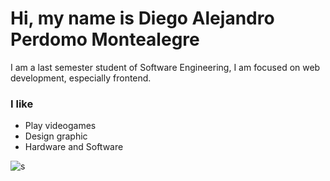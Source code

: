 # Hi, my name is Diego Alejandro Perdomo Montealegre  
I am a last semester student of Software Engineering, I am focused on web development, especially frontend.  
### I like
- Play videogames
- Design graphic
- Hardware and Software


![s](https://i.imgur.com/fcyOrED.gif)

<!---
vegas29/vegas29 is a ✨ special ✨ repository because its `README.md` (this file) appears on your GitHub profile.
You can click the Preview link to take a look at your changes.
--->
